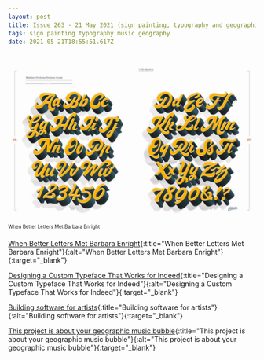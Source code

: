 ```yaml
---
layout: post
title: Issue 263 - 21 May 2021 (sign painting, typography and geographic music bubble)
tags: sign painting typography music geography
date: 2021-05-21T18:55:51.617Z
---
```

![When Better Letters Met Barbara Enright](/assets/uploads/issue-263.png "When Better Letters Met Barbara Enright")
<sub><sup>When Better Letters Met Barbara Enright</sup></sub>

[When Better Letters Met Barbara Enright](https://betterletters.co/barbara/){:title="When Better Letters Met Barbara Enright"}{:alt="When Better Letters Met Barbara Enright"}{:target="_blank"}

[Designing a Custom Typeface That Works for Indeed](https://medium.com/indeed-design/designing-a-custom-typeface-that-works-for-indeed-b568583a19c){:title="Designing a Custom Typeface That Works for Indeed"}{:alt="Designing a Custom Typeface That Works for Indeed"}{:target="_blank"}

[Building software for artists](https://uxdesign.cc/building-software-for-artists-554fcff5bb20){:title="Building software for artists"}{:alt="Building software for artists"}{:target="_blank"}

[This project is about your geographic music bubble](https://pudding.cool/2021/04/music-bubble/){:title="This project is about your geographic music bubble"}{:alt="This project is about your geographic music bubble"}{:target="_blank"}